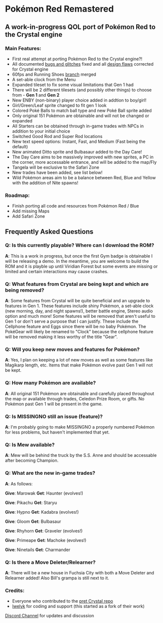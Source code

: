 # Pokémon Red Remastered
## A work-in-progress QOL port of Pokémon Red to the Crystal engine

### Main Features:

* First real attempt at porting Pokémon Red to the Crystal engine?!
* All documented [bugs and glitches](https://pret.github.io/pokecrystal/bugs_and_glitches.html) fixed and all [design flaws](https://pret.github.io/pokecrystal/design_flaws.html) corrected for Crystal engine
* 60fps and Running Shoes [branch](https://github.com/fellowship-of-the-roms/pokecrystal/tree/Doublespeed-60fps-Running-Shoes) merged
* A set-able clock from the Menu
* Expanded tileset to fix some visual limitations that Gen 1 had
* There will be 2 different tilesets (and possibly other things) to choose from - **Gen 1** and **Gen 2**
* New ENBY (non-binary) player choice added in addtion to boy/girl!
* Girl/Green/Leaf sprite changed to fit gen 1 look
* Colored Poké Balls to match ball type and new Poké Ball sprite added
* Only original 151 Pokémon are obtainable and will not be changed or expanded
* All Starters can be obtained through in-game trades with NPCs in addition to your initial choice
* Switched Good Rod and Super Rod locations
* New text speed options: Instant, Fast, and Medium (Fast being the default)
* New animated Ditto sprite and Bulbasaur added to the Day Care!
* The Day Care aims to be massively improved with new sprites, a PC in the corner, more accessable entrance, and will be added to the map/Fly
* Tangela will be exclusive to the Safari Zone
* New trades have been added, see list below!
* Wild Pokémon areas aim to be a balance between Red, Blue and Yellow with the addition of Nite spawns!

### Roadmap:

* Finish porting all code and resources from Pokémon Red / Blue
* Add missing Maps
* Add Safari Zone

## Frequently Asked Questions

### Q: Is this currently playable? Where can I download the ROM?
**A**: This is a work in progress, but once the first Gym badge is obtainable I will be releasing a demo. In the meantime, you are welcome to build the ROM and it is playble up until Viridian Forest but some events are missing or limited and certain interactions may cause crashes. 

### Q: What features from Crystal are being kept and which are being removed?
**A**: Some features from Crystal will be quite beneficial and an upgrade to features in Gen 1. These features include shiny Pokémon, a set-able clock (new morning, day, and night spawns!), better battle engine, Stereo audio option and much more! Some features will be removed that aren't useful to Gen 1 or don't serve a purpose that I can justify. These include the Cellphone feature and Eggs since there will be no baby Pokémon. The PokéGear will likely be renamed to "Clock" because the cellphone feature will be removed making it less worthy of the title "Gear". 

### Q: Will you keep new moves and features for Pokémon?
**A**: Yes, I plan on keeping a lot of new moves as well as some features like Magikarp length, etc. Items that make Pokémon evolve past Gen 1 will not be kept. 

### Q: How many Pokémon are available?
**A**: All original 151 Pokémon are obtainable and carefully placed throughout the map or available through trades, Celedon Prize Room, or gifts. No Pokémon past Gen 1 will be present in the game. 

### Q: Is MISSINGNO still an issue (feature)?
**A**: I'm probably going to make MISSINGNO a properly numbered Pokémon for less problems, but haven't implemented that yet.

### Q: Is Mew available?
**A**: Mew will be behind the truck by the S.S. Anne and should be accessable after becoming Champion.

### Q: What are the new in-game trades?
**A**: As follows:

**Give**: Marowak 
**Get**: Haunter (evolves!)

**Give**: Pikachu 
**Get**: Staryu

**Give**: Hypno 
**Get**: Kadabra (evolves!)

**Give**: Gloom 
**Get**: Bulbasaur

**Give**: Rhyhorn 
**Get**: Graveler (evolves!)

**Give**: Primeape 
**Get**: Machoke (evolves!)

**Give**: Ninetails 
**Get**: Charmander

### Q: Is there a Move Deleter/Relearner?
**A**: There will be a new house in Fuchsia City with both a Move Deleter and Relearner added! Also Bill's grampa is still next to it.


### Credits:

* Everyone who contributed to the [pret Crystal repo](https://pret.github.io/pokecrystal/)
* [lwelyk](https://github.com/lwelyk) for coding and support (this started as a fork of their work)

[Discord Channel](https://discord.gg/cSCDrA96yh) for updates and discussion

